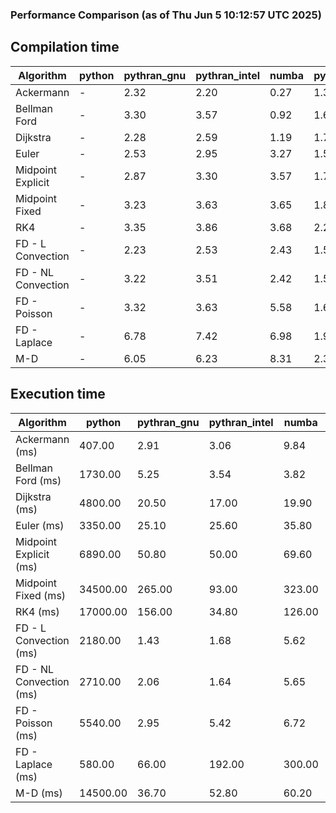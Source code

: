 ### Performance Comparison (as of Thu Jun  5 10:12:57 UTC 2025)
## Compilation time
Algorithm                 | python                    | pythran_gnu               | pythran_intel             | numba                     | pyccel_gnu_c              | pyccel_gnu_fortran        | pyccel_intel_c            | pyccel_intel_fortran     
------------------------- | ------------------------- | ------------------------- | ------------------------- | ------------------------- | ------------------------- | ------------------------- | ------------------------- | -------------------------
Ackermann                 | -                         | 2.32                      | 2.20                      | 0.27                      | 1.33                      | 1.34                      | 1.38                      | -                        
Bellman Ford              | -                         | 3.30                      | 3.57                      | 0.92                      | 1.61                      | 1.52                      | 1.63                      | -                        
Dijkstra                  | -                         | 2.28                      | 2.59                      | 1.19                      | 1.74                      | 1.59                      | 1.85                      | -                        
Euler                     | -                         | 2.53                      | 2.95                      | 3.27                      | 1.59                      | 1.47                      | 1.64                      | -                        
Midpoint Explicit         | -                         | 2.87                      | 3.30                      | 3.57                      | 1.78                      | 1.67                      | 1.84                      | -                        
Midpoint Fixed            | -                         | 3.23                      | 3.63                      | 3.65                      | 1.87                      | 1.74                      | 1.90                      | -                        
RK4                       | -                         | 3.35                      | 3.86                      | 3.68                      | 2.23                      | 2.18                      | 2.27                      | -                        
FD - L Convection         | -                         | 2.23                      | 2.53                      | 2.43                      | 1.52                      | 1.42                      | 1.56                      | -                        
FD - NL Convection        | -                         | 3.22                      | 3.51                      | 2.42                      | 1.50                      | 1.42                      | 1.57                      | -                        
FD - Poisson              | -                         | 3.32                      | 3.63                      | 5.58                      | 1.66                      | 1.71                      | 1.74                      | -                        
FD - Laplace              | -                         | 6.78                      | 7.42                      | 6.98                      | 1.90                      | 1.86                      | 1.89                      | -                        
M-D                       | -                         | 6.05                      | 6.23                      | 8.31                      | 2.31                      | 2.43                      | 2.56                      | -                        

## Execution time
Algorithm                 | python                    | pythran_gnu               | pythran_intel             | numba                     | pyccel_gnu_c              | pyccel_gnu_fortran        | pyccel_intel_c            | pyccel_intel_fortran     
------------------------- | ------------------------- | ------------------------- | ------------------------- | ------------------------- | ------------------------- | ------------------------- | ------------------------- | -------------------------
Ackermann (ms)            | 407.00                    | 2.91                      | 3.06                      | 9.84                      | 1.28                      | 1.23                      | 4.36                      | -                        
Bellman Ford (ms)         | 1730.00                   | 5.25                      | 3.54                      | 3.82                      | 3.73                      | 3.23                      | 6.59                      | -                        
Dijkstra (ms)             | 4800.00                   | 20.50                     | 17.00                     | 19.90                     | 66.90                     | 18.50                     | 52.50                     | -                        
Euler (ms)                | 3350.00                   | 25.10                     | 25.60                     | 35.80                     | 26.60                     | 10.70                     | 22.70                     | -                        
Midpoint Explicit (ms)    | 6890.00                   | 50.80                     | 50.00                     | 69.60                     | 45.00                     | 18.60                     | 40.70                     | -                        
Midpoint Fixed (ms)       | 34500.00                  | 265.00                    | 93.00                     | 323.00                    | 190.00                    | 72.50                     | 174.00                    | -                        
RK4 (ms)                  | 17000.00                  | 156.00                    | 34.80                     | 126.00                    | 95.70                     | 31.90                     | 78.50                     | -                        
FD - L Convection (ms)    | 2180.00                   | 1.43                      | 1.68                      | 5.62                      | 7.45                      | 1.63                      | 3.42                      | -                        
FD - NL Convection (ms)   | 2710.00                   | 2.06                      | 1.64                      | 5.65                      | 6.79                      | 1.52                      | 3.13                      | -                        
FD - Poisson (ms)         | 5540.00                   | 2.95                      | 5.42                      | 6.72                      | 16.00                     | 2.64                      | 12.30                     | -                        
FD - Laplace (ms)         | 580.00                    | 66.00                     | 192.00                    | 300.00                    | 482.00                    | 56.20                     | 294.00                    | -                        
M-D (ms)                  | 14500.00                  | 36.70                     | 52.80                     | 60.20                     | 114.00                    | 62.20                     | 72.90                     | -                        
